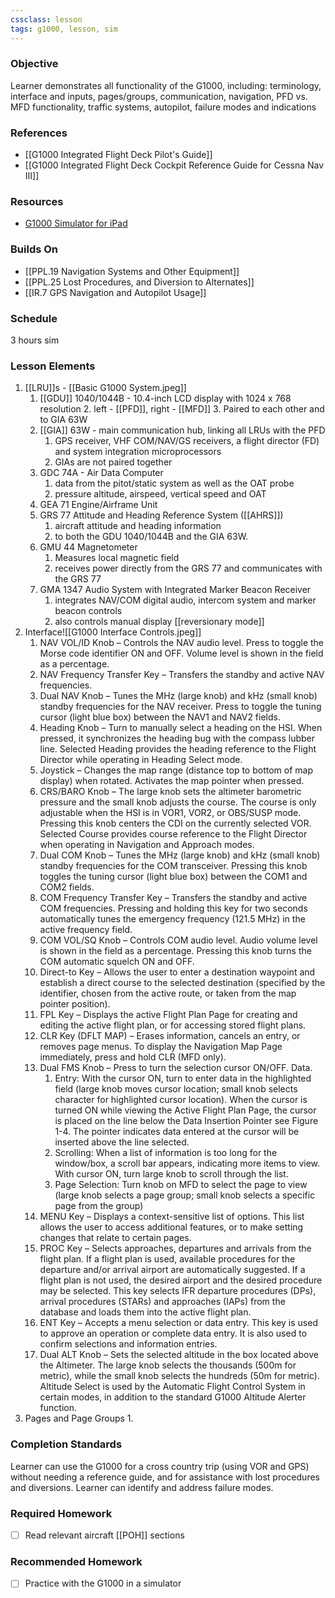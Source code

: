 ```yaml
---
cssclass: lesson
tags: g1000, lesson, sim
---
```

### Objective
Learner demonstrates all functionality of the G1000, including: terminology, interface and inputs, pages/groups, communication, navigation, PFD vs. MFD functionality, traffic systems, autopilot, failure modes and indications

### References
- [[G1000 Integrated Flight Deck Pilot's Guide]]
- [[G1000 Integrated Flight Deck Cockpit Reference Guide for Cessna Nav III]]

### Resources
- [G1000 Simulator for iPad](https://www.simionic.net/index.html)

### Builds On
- [[PPL.19 Navigation Systems and Other Equipment]]
- [[PPL.25 Lost Procedures, and Diversion to Alternates]]
- [[IR.7 GPS Navigation and Autopilot Usage]]

### Schedule
3 hours sim

### Lesson Elements
1. [[LRU]]s - [[Basic G1000 System.jpeg]]
	1. [[GDU]] 1040/1044B - 10.4-inch LCD display with 1024 x 768 resolution
		2. left - [[PFD]], right - [[MFD]]
		3. Paired to each other and to GIA 63W
	2. [[GIA]] 63W - main communication hub, linking all LRUs with the PFD
		1. GPS receiver, VHF COM/NAV/GS receivers, a flight director (FD) and system integration microprocessors
		2. GIAs are not paired together
	3. GDC 74A - Air Data Computer
		1. data from the pitot/static system as well as the OAT probe
		2. pressure altitude, airspeed, vertical speed and OAT
	4. GEA 71 Engine/Airframe Unit
	5. GRS 77 Attitude and Heading Reference System ([[AHRS]])
		1. aircraft attitude and heading information
		2. to both the GDU 1040/1044B and the GIA 63W.
	6. GMU 44 Magnetometer
		1. Measures local magnetic field
		2. receives power directly from the GRS 77 and communicates with the GRS 77
	7. GMA 1347 Audio System with Integrated Marker Beacon Receiver
		1. integrates NAV/COM digital audio, intercom system and marker beacon controls
		2. also controls manual display [[reversionary mode]]
2. Interface![[G1000 Interface Controls.jpeg]]
	1.  NAV VOL/ID Knob – Controls the NAV audio level. Press to toggle the Morse code identifier ON and OFF. Volume level is shown in the field as a percentage.
	2. NAV Frequency Transfer Key – Transfers the standby and active NAV frequencies.
	3. Dual NAV Knob – Tunes the MHz (large knob) and kHz (small knob) standby frequencies for the NAV receiver. Press to toggle the tuning cursor (light blue box) between the NAV1 and NAV2 fields.
	4. Heading Knob – Turn to manually select a heading on the HSI. When pressed, it synchronizes the heading bug with the compass lubber line. Selected Heading provides the heading reference to the Flight Director while operating in Heading Select mode.
	5. Joystick – Changes the map range (distance top to bottom of map display) when rotated. Activates the map pointer when pressed.
	6. CRS/BARO Knob – The large knob sets the altimeter barometric pressure and the small knob adjusts the course. The course is only adjustable when the HSI is in VOR1, VOR2, or OBS/SUSP mode. Pressing this knob centers the CDI on the currently selected VOR. Selected Course provides course reference to the Flight Director when operating in Navigation and Approach modes.
	7. Dual COM Knob – Tunes the MHz (large knob) and kHz (small knob) standby frequencies for the COM transceiver. Pressing this knob toggles the tuning cursor (light blue box) between the COM1 and COM2 fields.
	8. COM Frequency Transfer Key – Transfers the standby and active COM frequencies. Pressing and holding this key for two seconds automatically tunes the emergency frequency (121.5 MHz) in the active frequency field.
	9. COM VOL/SQ Knob – Controls COM audio level. Audio volume level is shown in the field as a percentage. Pressing this knob turns the COM automatic squelch ON and OFF.
	10. Direct-to Key – Allows the user to enter a destination waypoint and establish a direct course to the selected destination (specified by the identifier, chosen from the active route, or taken from the map pointer position).
	11. FPL Key – Displays the active Flight Plan Page for creating and editing the active flight plan, or for accessing stored flight plans.
	12. CLR Key (DFLT MAP) – Erases information, cancels an entry, or removes page menus. To display the Navigation Map Page immediately, press and hold CLR (MFD only).
	13. Dual FMS Knob – Press to turn the selection cursor ON/OFF. Data.
		1. Entry: With the cursor ON, turn to enter data in the highlighted field (large knob moves cursor location; small knob selects character for highlighted cursor location). When the cursor is turned ON while viewing the Active Flight Plan Page, the cursor is placed on the line below the Data Insertion Pointer see Figure 1-4. The pointer indicates data entered at the cursor will be inserted above the line selected.
		2. Scrolling: When a list of information is too long for the window/box, a scroll bar appears, indicating more items to view. With cursor ON, turn large knob to scroll through the list. 
		3. Page Selection: Turn knob on MFD to select the page to view (large knob selects a page group; small knob selects a specific page from the group)
	14. MENU Key – Displays a context-sensitive list of options. This list allows the user to access additional features, or to make setting changes that relate to certain pages.
	15. PROC Key – Selects approaches, departures and arrivals from the flight plan. If a flight plan is used, available procedures for the departure and/or arrival airport are automatically suggested. If a flight plan is not used, the desired airport and the desired procedure may be selected. This key selects IFR departure procedures (DPs), arrival procedures (STARs) and approaches (IAPs) from the database and loads them into the active flight plan.
	16. ENT Key – Accepts a menu selection or data entry. This key is used to approve an operation or complete data entry. It is also used to confirm selections and information entries.
	17. Dual ALT Knob – Sets the selected altitude in the box located above the Altimeter. The large knob selects the thousands (500m for metric), while the small knob selects the hundreds (50m for metric). Altitude Select is used by the Automatic Flight Control System in certain modes, in addition to the standard G1000 Altitude Alerter function.
3. Pages and Page Groups
	1. 

### Completion Standards
Learner can use the G1000 for a cross country trip (using VOR and GPS) without needing a reference guide, and for assistance with lost procedures and diversions. Learner can identify and address failure modes.

### Required Homework
- [ ] Read relevant aircraft [[POH]] sections

### Recommended Homework 
- [ ] Practice with the G1000 in a simulator
